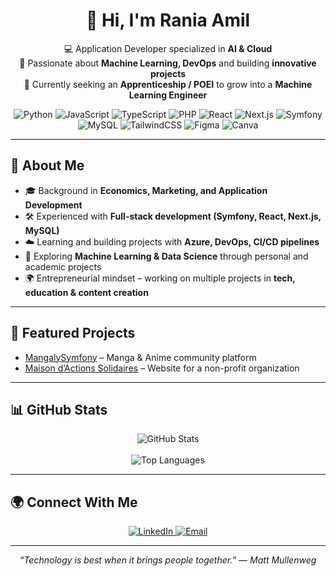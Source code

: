 <div align="center">
  <h1>👋 Hi, I'm Rania Amil</h1>
  <p>
    💻 Application Developer specialized in <strong>AI & Cloud</strong><br>
    🚀 Passionate about <strong>Machine Learning, DevOps</strong> and building <strong>innovative projects</strong><br>
    🎯 Currently seeking an <strong>Apprenticeship / POEI</strong> to grow into a <strong>Machine Learning Engineer</strong>
  </p>
  
  <!-- Badges -->
  <p>
    <img alt="Python" src="https://img.shields.io/badge/Python-3776AB?logo=python&logoColor=white">
    <img alt="JavaScript" src="https://img.shields.io/badge/JavaScript-F7DF1E?logo=javascript&logoColor=black">
    <img alt="TypeScript" src="https://img.shields.io/badge/TypeScript-3178C6?logo=typescript&logoColor=white">
    <img alt="PHP" src="https://img.shields.io/badge/PHP-777BB4?logo=php&logoColor=white">
    <img alt="React" src="https://img.shields.io/badge/React-61DAFB?logo=react&logoColor=black">
    <img alt="Next.js" src="https://img.shields.io/badge/Next.js-000000?logo=nextdotjs&logoColor=white">
    <img alt="Symfony" src="https://img.shields.io/badge/Symfony-000000?logo=symfony&logoColor=white">
    <img alt="MySQL" src="https://img.shields.io/badge/MySQL-4479A1?logo=mysql&logoColor=white">
    <img alt="TailwindCSS" src="https://img.shields.io/badge/TailwindCSS-06B6D4?logo=tailwindcss&logoColor=white">
    <img alt="Figma" src="https://img.shields.io/badge/Figma-F24E1E?logo=figma&logoColor=white">
    <img alt="Canva" src="https://img.shields.io/badge/Canva-00C4CC?logo=canva&logoColor=white">
  </p>
</div>

---

## 🚀 About Me
- 🎓 Background in **Economics, Marketing, and Application Development**  
- 🛠️ Experienced with **Full-stack development (Symfony, React, Next.js, MySQL)**  
- ☁️ Learning and building projects with **Azure, DevOps, CI/CD pipelines**  
- 🤖 Exploring **Machine Learning & Data Science** through personal and academic projects  
- 🌍 Entrepreneurial mindset – working on multiple projects in **tech, education & content creation**  

---

## 📌 Featured Projects
- [MangalySymfony](https://github.com/raniaamil/mangalysymfony) – Manga & Anime community platform 
- [Maison d’Actions Solidaires](https://github.com/raniaamil/maison_actions_solidaires) – Website for a non-profit organization 

---

## 📊 GitHub Stats
<p align="center">
  <img src="https://github-readme-stats.vercel.app/api?username=raniaamil&show_icons=true&theme=radical" alt="GitHub Stats">
  <br>
  <br>
  <img src="https://github-readme-stats.vercel.app/api/top-langs/?username=raniaamil&layout=compact&theme=radical" alt="Top Languages">
</p>

---

## 🌍 Connect With Me
<p align="center">
  <a href="www.linkedin.com/in/rania-amil-4b6485162">
    <img alt="LinkedIn" src="https://img.shields.io/badge/LinkedIn-0A66C2?logo=linkedin&logoColor=white">
  </a>
  <a href="mailto:mademoiselleamil@gmail.com">
    <img alt="Email" src="https://img.shields.io/badge/Email-D14836?logo=gmail&logoColor=white">
  </a>
  <!-- Add portfolio if available -->
</p>

---

<p align="center"><em>“Technology is best when it brings people together.” — Matt Mullenweg</em></p>

